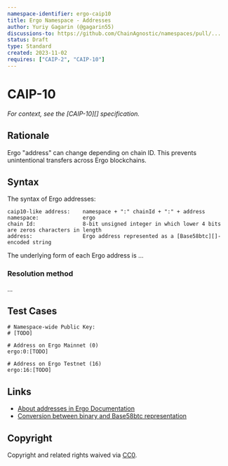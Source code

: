 ```yaml
---
namespace-identifier: ergo-caip10
title: Ergo Namespace - Addresses
author: Yuriy Gagarin (@gagarin55)
discussions-to: https://github.com/ChainAgnostic/namespaces/pull/...
status: Draft
type: Standard
created: 2023-11-02
requires: ["CAIP-2", "CAIP-10"]
---
```


# CAIP-10

*For context, see the [CAIP-10][] specification.*

## Rationale


Ergo "address" can change depending on chain ID. This prevents unintentional
transfers across Ergo blockchains.

## Syntax

The syntax of Ergo addresses:

```
caip10-like address:    namespace + ":" chainId + ":" + address
namespace:              ergo
chain Id:               8-bit unsigned integer in which lower 4 bits are zeros characters in length
address:                Ergo address represented as a [Base58btc][]-encoded string
```

The underlying form of each Ergo address is ...

### Resolution method

...

## Test Cases

```
# Namespace-wide Public Key:
# [TODO]

# Address on Ergo Mainnet (0)
ergo:0:[TODO]

# Address on Ergo Testnet (16)
ergo:16:[TODO]
```

## Links

- [About addresses in Ergo Documentation][address format]
- [Conversion between binary and Base58btc representation][base58btc]

[address format]: https://docs.ergoplatform.com/dev/wallet/address/address_types
[base58btc]: https://en.bitcoin.it/wiki/Base58Check_encoding#Base58_symbol_chart

## Copyright

Copyright and related rights waived via
[CC0](https://creativecommons.org/publicdomain/zero/1.0/).
